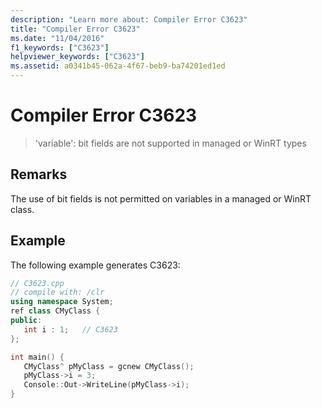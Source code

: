 ```yaml
---
description: "Learn more about: Compiler Error C3623"
title: "Compiler Error C3623"
ms.date: "11/04/2016"
f1_keywords: ["C3623"]
helpviewer_keywords: ["C3623"]
ms.assetid: a0341b45-062a-4f67-beb9-ba74201ed1ed
---
```

# Compiler Error C3623

> 'variable': bit fields are not supported in managed or WinRT types

## Remarks

The use of bit fields is not permitted on variables in a managed or WinRT class.

## Example

The following example generates C3623:

```cpp
// C3623.cpp
// compile with: /clr
using namespace System;
ref class CMyClass {
public:
   int i : 1;   // C3623
};

int main() {
   CMyClass^ pMyClass = gcnew CMyClass();
   pMyClass->i = 3;
   Console::Out->WriteLine(pMyClass->i);
}
```

